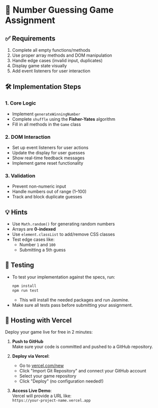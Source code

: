 # 🎯 Number Guessing Game Assignment

## ✅ Requirements

1. Complete all empty functions/methods
2. Use proper array methods and DOM manipulation
3. Handle edge cases (invalid input, duplicates)
4. Display game state visually
5. Add event listeners for user interaction

## 🛠 Implementation Steps

### 1. Core Logic

- Implement `generateWinningNumber`
- Complete `shuffle` using the **Fisher-Yates** algorithm
- Fill in all methods in the `Game` class

### 2. DOM Interaction

- Set up event listeners for user actions
- Update the display for user guesses
- Show real-time feedback messages
- Implement game reset functionality

### 3. Validation

- Prevent non-numeric input
- Handle numbers out of range (1–100)
- Track and block duplicate guesses

## 💡 Hints

- Use `Math.random()` for generating random numbers
- Arrays are **0-indexed**
- Use `element.classList` to add/remove CSS classes
- Test edge cases like:
  - Number `1` and `100`
  - Submitting a 5th guess

## 🧪 Testing

- To test your implementation against the specs, run:
  ```bash
  npm install
  npm run test
  ```
  - This will install the needed packages and run Jasmine.
- Make sure all tests pass before submitting your assignment.

## 🚀 Hosting with Vercel

Deploy your game live for free in 2 minutes:

1. **Push to GitHub**  
   Make sure your code is committed and pushed to a GitHub repository.

2. **Deploy via Vercel**:  
   - Go to [vercel.com/new](https://vercel.com/new)
   - Click "Import Git Repository" and connect your GitHub account
   - Select your game repository
   - Click "Deploy" (no configuration needed!)

3. **Access Live Demo**:  
   Vercel will provide a URL like:  
   `https://your-project-name.vercel.app`